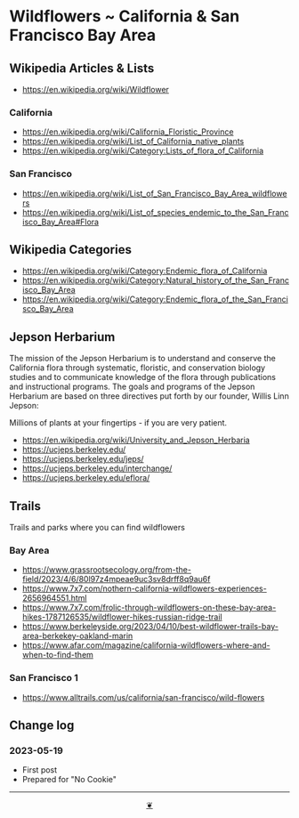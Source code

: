 # Wildflowers ~ California & San Francisco Bay Area


## Wikipedia Articles & Lists

* https://en.wikipedia.org/wiki/Wildflower

### California

* https://en.wikipedia.org/wiki/California_Floristic_Province
* https://en.wikipedia.org/wiki/List_of_California_native_plants
* https://en.wikipedia.org/wiki/Category:Lists_of_flora_of_California

### San Francisco

* https://en.wikipedia.org/wiki/List_of_San_Francisco_Bay_Area_wildflowers
* https://en.wikipedia.org/wiki/List_of_species_endemic_to_the_San_Francisco_Bay_Area#Flora


## Wikipedia Categories

* https://en.wikipedia.org/wiki/Category:Endemic_flora_of_California
* https://en.wikipedia.org/wiki/Category:Natural_history_of_the_San_Francisco_Bay_Area
* https://en.wikipedia.org/wiki/Category:Endemic_flora_of_the_San_Francisco_Bay_Area


## Jepson Herbarium

The mission of the Jepson Herbarium is to understand and conserve the California flora through systematic, floristic, and conservation biology studies and to communicate knowledge of the flora through publications and instructional programs. The goals and programs of the Jepson Herbarium are based on three directives put forth by our founder, Willis Linn Jepson:

Millions of plants at your fingertips - if you are very patient.

* https://en.wikipedia.org/wiki/University_and_Jepson_Herbaria
* https://ucjeps.berkeley.edu/
* https://ucjeps.berkeley.edu/jeps/
* https://ucjeps.berkeley.edu/interchange/
* https://ucjeps.berkeley.edu/eflora/


## Trails

Trails and parks where you can find wildflowers

### Bay Area

* https://www.grassrootsecology.org/from-the-field/2023/4/6/80l97z4mpeae9uc3sv8drff8q9au6f
* https://www.7x7.com/nothern-california-wildflowers-experiences-2656964551.html
* https://www.7x7.com/frolic-through-wildflowers-on-these-bay-area-hikes-1787126535/wildflower-hikes-russian-ridge-trail
* https://www.berkeleyside.org/2023/04/10/best-wildflower-trails-bay-area-berkekey-oakland-marin
* https://www.afar.com/magazine/california-wildflowers-where-and-when-to-find-them

### San Francisco 1

* https://www.alltrails.com/us/california/san-francisco/wild-flowers



## Change log

### 2023-05-19

* First post
* Prepared for "No Cookie"

***

<center title="Hello! Click me to go up to the top" ><a class=aDingbat href=javascript:window.scrollTo(0,0);> ❦ </a></center>
